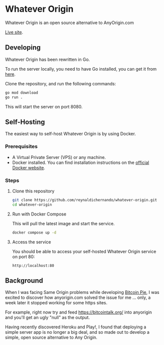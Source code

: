 # Whatever Origin

Whatever Origin is an open source alternative to AnyOrigin.com

[Live site](http://whateverorigin.org/).

## Developing

Whatever Origin has been rewritten in Go.

To run the server locally, you need to have Go installed, you can get it from [here](https://go.dev/doc/install).

Clone the repository, and run the following commands:

```bash
go mod download
go run .
```

This will start the server on port 8080.

## Self-Hosting

The easiest way to self-host Whatever Origin is by using Docker.

### Prerequisites

- A Virtual Private Server (VPS) or any machine.
- Docker installed. You can find installation instructions on the [official Docker website](https://docs.docker.com/engine/install/).

### Steps

1.  Clone this repository

    ```bash
    git clone https://github.com/reynaldichernando/whatever-origin.git
    cd whatever-origin
    ```

2.  Run with Docker Compose

    This will pull the latest image and start the service.

    ```bash
    docker compose up -d
    ```

3.  Access the service

    You should be able to access your self-hosted Whatever Origin service on port 80:

    ```
    http://localhost:80
    ```

## Background

When I was facing Same Origin problems while developing [Bitcoin Pie](http://bitcoinpie.com/), I was excited to discover how anyorigin.com solved the issue for me ... only, a week later it stopped working for some https sites.

For example, right now try and feed https://bitcointalk.org/ into anyorigin and you'll get an ugly "null" as the output.

Having recently discovered Heroku and Play!, I found that deploying a simple server app is no longer a big deal, and so made out to develop a simple, open source alternative to Any Origin.
